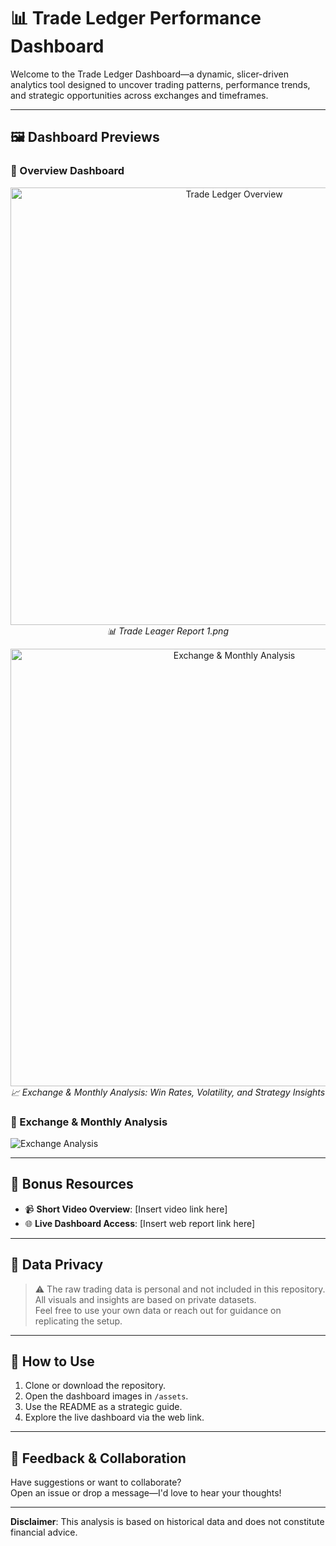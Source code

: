 # 📊 Trade Ledger Performance Dashboard

Welcome to the Trade Ledger Dashboard—a dynamic, slicer-driven analytics tool designed to uncover trading patterns, performance trends, and strategic opportunities across exchanges and timeframes.

---

## 🖼️ Dashboard Previews

### 🔹 Overview Dashboard
<p align="center">
  <img src="assets/trade-ledger-dashboard-1.png" width="700" alt="Trade Ledger Overview"/>
  <br><em>📊 Trade Leager Report 1.png</em>
</p>

<p align="center">
  <img src="assets/trade-ledger-dashboard-2.png" width="700" alt="Exchange & Monthly Analysis"/>
  <br><em>📈 Exchange & Monthly Analysis: Win Rates, Volatility, and Strategy Insights</em>
</p>

### 🔹 Exchange & Monthly Analysis
![Exchange Analysis](assets/trade-ledger-dashboard-2.png)

---

## 🎥 Bonus Resources

- 📹 **Short Video Overview**: [Insert video link here]
- 🌐 **Live Dashboard Access**: [Insert web report link here]

---

## 🔐 Data Privacy

> ⚠️ The raw trading data is personal and not included in this repository.  
All visuals and insights are based on private datasets.  
Feel free to use your own data or reach out for guidance on replicating the setup.

---

## 📁 How to Use

1. Clone or download the repository.
2. Open the dashboard images in `/assets`.
3. Use the README as a strategic guide.
4. Explore the live dashboard via the web link.

---

## 💬 Feedback & Collaboration

Have suggestions or want to collaborate?  
Open an issue or drop a message—I'd love to hear your thoughts!

---

**Disclaimer**: This analysis is based on historical data and does not constitute financial advice.
